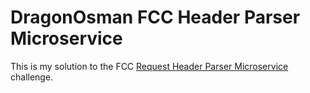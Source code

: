 # DragonOsman FCC Header Parser Microservice

This is my solution to the FCC [Request Header Parser Microservice](https://www.freecodecamp.org/learn/apis-and-microservices/apis-and-microservices-projects/request-header-parser-microservice) challenge.

